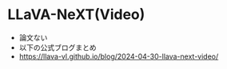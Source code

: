 # LLaVA-NeXT(Video)
- 論文ない
- 以下の公式ブログまとめ
- https://llava-vl.github.io/blog/2024-04-30-llava-next-video/